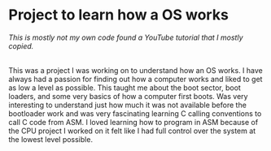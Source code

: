 <h1>Project to learn how a OS works</h1>
<i>This is mostly not my own code found a YouTube tutorial that I mostly copied.</i>
<br>
<br>
<p>This was a project I was working on to understand how an OS works. I have always had a passion for finding out how a computer works and liked to get as low a level as possible. This taught me about the boot sector, boot loaders, and some very basics of how a computer first boots. Was very interesting to understand just how much it was not available before the bootloader work and was very fascinating learning C calling conventions to call C code from ASM. I loved learning how to program in ASM because of the CPU project I worked on it felt like I had full control over the system at the lowest level possible.<p>
